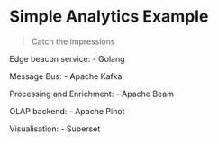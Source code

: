# Simple Analytics Example

> Catch the impressions

Edge beacon service:
    - Golang

Message Bus:
    - Apache Kafka

Processing and Enrichment:
    - Apache Beam

OLAP backend:
    - Apache Pinot

Visualisation:
    - Superset

